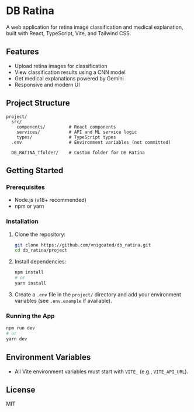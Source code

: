 # DB Ratina

A web application for retina image classification and medical explanation, built with React, TypeScript, Vite, and Tailwind CSS.

## Features
- Upload retina images for classification
- View classification results using a CNN model
- Get medical explanations powered by Gemini
- Responsive and modern UI

## Project Structure
```
project/
  src/
    components/         # React components
    services/           # API and ML service logic
    types/              # TypeScript types
  .env                  # Environment variables (not committed)
  
  DB_RATINA_Tfolder/    # Custom folder for DB Ratina
```

## Getting Started

### Prerequisites
- Node.js (v18+ recommended)
- npm or yarn

### Installation
1. Clone the repository:
   ```sh
   git clone https://github.com/vnigoated/db_ratina.git
   cd db_ratina/project
   ```
2. Install dependencies:
   ```sh
   npm install
   # or
   yarn install
   ```
3. Create a `.env` file in the `project/` directory and add your environment variables (see `.env.example` if available).

### Running the App
```sh
npm run dev
# or
yarn dev
```



## Environment Variables
- All Vite environment variables must start with `VITE_` (e.g., `VITE_API_URL`).


## License
MIT
